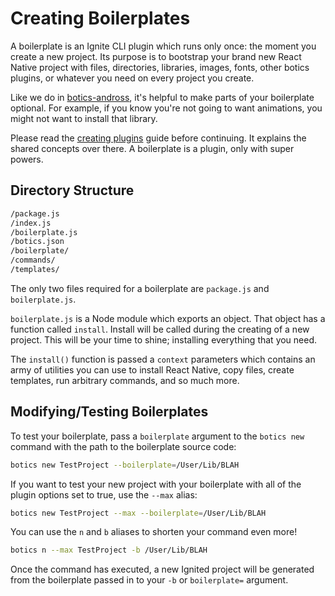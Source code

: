 # Creating Boilerplates

A boilerplate is an Ignite CLI plugin which runs only once: the moment you create a new project.  Its purpose is to bootstrap your brand new React Native project with files, directories, libraries, images, fonts, other botics plugins, or whatever you need on every project you create.

Like we do in [botics-andross](https://github.com/infinitered/ignite-andross), it's helpful to make parts of your boilerplate optional.  For example, if you know you're not going to want animations, you might not want to install that library.

Please read the [creating plugins](./creating-plugins.md) guide before continuing.  It explains the shared concepts over there.  A boilerplate is a plugin, only with super powers.


## Directory Structure

```sh
/package.js
/index.js
/boilerplate.js
/botics.json
/boilerplate/
/commands/
/templates/
```

The only two files required for a boilerplate are `package.js` and `boilerplate.js`.

`boilerplate.js` is a Node module which exports an object.  That object has a function called `install`.  Install will be called during the creating of a new project.  This will be your time to shine; installing everything that you need.

The `install()` function is passed a `context` parameters which contains an army of utilities you can use to install React Native, copy files, create templates, run arbitrary commands, and so much more.

## Modifying/Testing Boilerplates

To test your boilerplate, pass a `boilerplate` argument to the `botics new` command with the path to the boilerplate source code:

```sh
botics new TestProject --boilerplate=/User/Lib/BLAH
```

If you want to test your new project with your boilerplate with all of the plugin options set to true, use the `--max` alias:

```sh
botics new TestProject --max --boilerplate=/User/Lib/BLAH
```

You can use the `n` and `b` aliases to shorten your command even more!

```sh
botics n --max TestProject -b /User/Lib/BLAH
```
Once the command has executed, a new Ignited project will be generated from the boilerplate passed in to your `-b` or `boilerplate=` argument.




